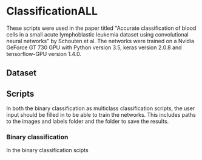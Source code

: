 # ClassificationALL
These scripts were used in the paper titled "Accurate classification of blood cells in a small acute lymphoblastic leukemia dataset using convolutional neural networks" by Schouten et al. The networks were trained on a Nvidia GeForce GT 730 GPU with Python version 3.5, keras version 2.0.8 and tensorflow-GPU version 1.4.0.

## Dataset


## Scripts
In both the binary classification as multiclass classification scripts, the user input should be filled in to be able to train the networks. This includes paths to the images and labels folder and the folder to save the results. 

### Binary classification
In the binary classification scipts

